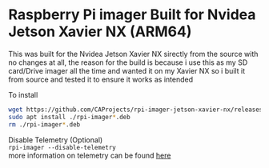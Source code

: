 # Raspberry Pi imager Built for Nvidea Jetson Xavier NX (ARM64)

This was built for the Nvidea Jetson Xavier NX sirectly from the source with no changes at all, the reason for the build is because i use this as my SD card/Drive imager all the time and wanted it on my Xavier NX so i built it from source and tested it to ensure it works as intended

To install 
```bash
wget https://github.com/CAProjects/rpi-imager-jetson-xavier-nx/releases/download/1.5/rpi-imager_1.5_xavier-nx_arm64.deb
sudo apt install ./rpi-imager*.deb
rm ./rpi-imager*.deb
```

Disable Telemetry (Optional)  
`rpi-imager --disable-telemetry`  
more information on telemetry can be found [here](https://github.com/raspberrypi/rpi-imager#telemetry)
